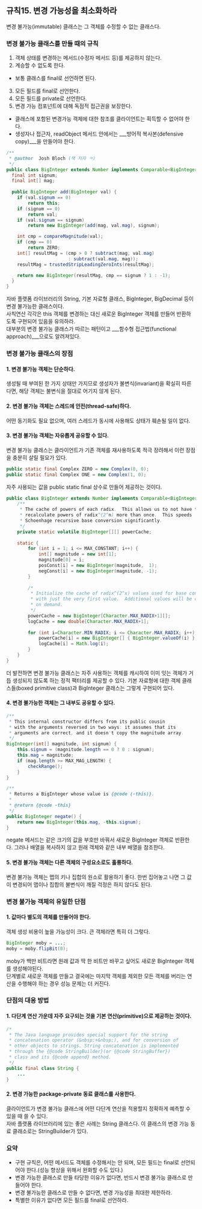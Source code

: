 ## 규칙15. 변경 가능성을 최소화하라
변경 불가능(immutable) 클래스는 그 객체를 수정할 수 없는 클래스다.

### 변경 불가능 클래스를 만들 때의 규칙

1. 객체 상태를 변경하는 메서드(수정자 메서드 등)를 제공하지 않는다.
2. 계승할 수 없도록 한다.
  - 보통 클래스를 final로 선언하면 된다.
3. 모든 필드를 final로 선언한다.
4. 모든 필드를 private로 선언한다.
5. 변경 가능 컴포넌트에 대해 독점적 접근권을 보장한다.
  - 클래스에 포함된 변경가능 객체에 대한 참조를 클라이언트는 획득할 수 없어야 한다.
  - 생성자나 접근자, readObject 메서드 안에서는 ___방어적 복사본(defensive copy)___을 만들어야 한다.
  
  
```java
/**
 * @author  Josh Bloch (책 저자 ㅋ)
 */
public class BigInteger extends Number implements Comparable<BigInteger> {
  final int signum;
  final int[] mag;
  
  public BigInteger add(BigInteger val) {
    if (val.signum == 0)
        return this;
    if (signum == 0)
        return val;
    if (val.signum == signum)
        return new BigInteger(add(mag, val.mag), signum);

    int cmp = compareMagnitude(val);
    if (cmp == 0)
        return ZERO;
    int[] resultMag = (cmp > 0 ? subtract(mag, val.mag)
                       : subtract(val.mag, mag));
    resultMag = trustedStripLeadingZeroInts(resultMag);

    return new BigInteger(resultMag, cmp == signum ? 1 : -1);
  }
}
```
자바 플랫폼 라이브러리의 String, 기본 자료형 클래스, BigInteger, BigDecimal 등이 변경 불가능한 클래스이다.<br>
사칙연산 각각은 this 객체를 변경하는 대신 새로운 BigInteger 객체를 만들어 반환하도록 구현되어 있음을 유의하라.<br>
대부분의 변경 불가능 클래스가 따르는 패턴이고 ___함수형 접근법(functional approach)___으로도 알려져있다.

### 변경 불가능 클래스의 장점

#### 1. 변경 불가능 객체는 단순하다.

생성될 때 부여된 한 가지 상태만 가지므로 생성자가 불변식(invariant)을 확실히 따른다면, 해당 객체는 불변식을 절대로 어기지 않게 된다.

#### 2. 변경 불가능 객체는 스레드에 안전(thread-safe)하다.

어떤 동기화도 필요 없으며, 여러 스레드가 동시에 사용해도 상태가 훼손될 일이 없다.

#### 3. 변경 불가능 객체는 자유롭게 공유할 수 있다.
변경 불가능 클래스는 클라이언트가 기존 객체를 재사용하도록 적극 장려해서 이런 장점을 충분히 살릴 필요가 있다.

```java
public static final Complex ZERO = new Complex(0, 0);
public static final Complex ONE = new Complex(1, 0);
```

자주 사용되는 값을 public static final 상수로 만들어 제공하는 것이다.

```java
public class BigInteger extends Number implements Comparable<BigInteger> {
	/**
	 * The cache of powers of each radix.  This allows us to not have to
	 * recalculate powers of radix^(2^n) more than once.  This speeds
	 * Schoenhage recursive base conversion significantly.
	 */
	private static volatile BigInteger[][] powerCache;
    
	static {
		for (int i = 1; i <= MAX_CONSTANT; i++) {
		    int[] magnitude = new int[1];
		    magnitude[0] = i;
		    posConst[i] = new BigInteger(magnitude,  1);
		    negConst[i] = new BigInteger(magnitude, -1);
		}
	
	    /*
	     * Initialize the cache of radix^(2^x) values used for base conversion
	     * with just the very first value.  Additional values will be created
	     * on demand.
	     */
	    powerCache = new BigInteger[Character.MAX_RADIX+1][];
	    logCache = new double[Character.MAX_RADIX+1];
	
	    for (int i=Character.MIN_RADIX; i <= Character.MAX_RADIX; i++) {
	        powerCache[i] = new BigInteger[] { BigInteger.valueOf(i) };
	        logCache[i] = Math.log(i);
	    }
	}
}
```

더 발전하면 변경 불가능 클래스는 자주 사용하는 객체를 캐시하여 이미 잇는 객체가 거듭 생성되지 않도록 하는 정적 팩터리를 제공할 수 있다. 기본 자료형에 대한 객체 클래스들(boxed primitive class)과 BigInteger 클래스는 그렇게 구현되어 있다.

#### 4. 변경 불가능한 객체는 그 내부도 공유할 수 있다.

```java
/**
 * This internal constructor differs from its public cousin
 * with the arguments reversed in two ways: it assumes that its
 * arguments are correct, and it doesn't copy the magnitude array.
 */
BigInteger(int[] magnitude, int signum) {
    this.signum = (magnitude.length == 0 ? 0 : signum);
    this.mag = magnitude;
    if (mag.length >= MAX_MAG_LENGTH) {
        checkRange();
    }
}

/**
 * Returns a BigInteger whose value is {@code (-this)}.
 *
 * @return {@code -this}
 */
public BigInteger negate() {
    return new BigInteger(this.mag, -this.signum);
}
```

negate 메서드는 같은 크기의 값을 부호만 바꿔서 새로운 BigInteger 객체로 반환한다.
그러나 배열을 복사하지 않고 원래 객체와 같은 내부 배열을 참조한다.

#### 5. 변경 불가능 객체는 다른 객체의 구성요소로도 훌륭하다.
변경 불가능 객체는 맵의 키나 집합의 원소로 활용하기 좋다. 한번 집어놓고 나면 그 값이 변경되어 맵이나 집합의 불변식이 깨질 걱정은 하지 않다도 된다.

### 변경 불가능 객체의 유일한 단점

#### 1. 값마다 별도의 객체를 만들어야 한다.
객체 생성 비용이 높을 가능성이 크다. 큰 객체라면 특히 더 그렇다.

```java
BigInteger moby = ...;
moby = moby.flipBit(0);
```

moby가 백만 비트라면 원래 값과 딱 한 비트만 바꾸고 싶어도 새로운 BigInteger 객체를 생성해야된다.<br>
단계별로 새로운 객체를 만들고 결국에는 마지막 객체를 제외한 모든 객체를 버리는 연산을 수행해야 하는 경우 성능 문제는 더 커진다.

### 단점의 대응 방법

#### 1. 다단계 연산 가운데 자주 요구되는 것을 기본 연산(primitive)으로 제공하는 것이다.

```java
/*
 * The Java language provides special support for the string
 * concatenation operator (&nbsp;+&nbsp;), and for conversion of
 * other objects to strings. String concatenation is implemented
 * through the {@code StringBuilder}(or {@code StringBuffer})
 * class and its {@code append} method.
 */
public final class String {
	...
}
```

#### 2. 변경 가능한 package-private 동료 클래스를 사용한다.

클라이언트가 변경 불가능 클래스에 어떤 다단계 연산을 적용할지 정확하게 예측할 수 있을 때 쓸 수 있다.<br>
자바 플랫폼 라이브러리에 있는 좋은 사례는 String 클래스다. 이 클래스의 변경 가능 동료 클래소로는 StringBuilder가 있다.


### 요약
- 구현 규칙은, 어떤 메서드도 객체를 수정해서는 안 되며, 모든 필드는 final로 선언되어야 한다.(성능 향상을 위해서 완화할 수도 있다.)
- 변경 가능한 클래스로 만들 타당한 이유가 없다면, 반드시 변경 불가능 클래스로 만들어야 한다.
- 변경 불가능한 클래스로 만들 수 없다면, 변경 가능성을 최대한 제한하라.
- 특별한 이유가 없다면 모든 필드를 final로 선언하라.
